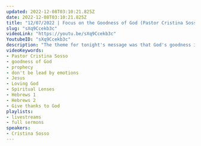 ```yaml
---
updated: 2022-12-08T03:10:21.825Z
date: 2022-12-08T03:10:21.825Z
title: "12/07/2022 | Focus on the Goodness of God (Pastor Cristina Sosso)"
slug: "sXq9Ccekb3c"
videoLink: "https://youtu.be/sXq9Ccekb3c"
YoutubeID: "sXq9Ccekb3c"
description: "The theme for tonight's message was that God's goodness is going to overtake us. We don't have to beg for it, God is ready to pour out his spirit. Pastor Cris started with a word from the Lord that his goodness is going to run after us. She also shares that God isn't going to satisfy our emotions and doing so will only satisfy our flesh. We only fail when we go by our emotions. We have to use our spiritual lenses in situations to see where God is taking us. Pastor Cris also focuses on being uncomfortable during this time. We need to stretch ourselves from what our flesh wants. How can we expect to have companies if we are focused on staying in our comfort zone now. If we are able to follow the instructions to the letter now, we will be able to follow God's instructions to the letter. This sermon was delivered at Freedom Fellowship Church International in San Antonio, TX."
videoKeywords:
- Pastor Cristina Sosso
- goodness of God
- prophecy
- don't be lead by emotions
- Jesus
- Loving God
- Spiritual Lenses 
- Hebrews 1
- Hebrews 2
- Give thanks to God
playlists:
- livestreams
- full sermons
speakers:
- Cristina Sosso
---
```


